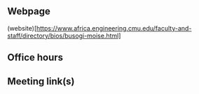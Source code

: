 ## Webpage
(website)[https://www.africa.engineering.cmu.edu/faculty-and-staff/directory/bios/busogi-moise.html]

## Office hours

## Meeting link(s)